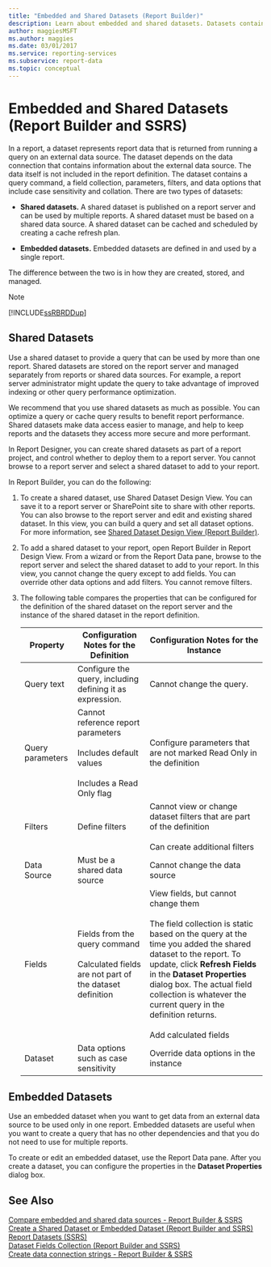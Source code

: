 ```yaml
---
title: "Embedded and Shared Datasets (Report Builder)"
description: Learn about embedded and shared datasets. Datasets contain a query command, parameters, and data options that include case sensitivity and collation.
author: maggiesMSFT
ms.author: maggies
ms.date: 03/01/2017
ms.service: reporting-services
ms.subservice: report-data
ms.topic: conceptual
---
```

# Embedded and Shared Datasets (Report Builder and SSRS)
  In a report, a dataset represents report data that is returned from running a query on an external data source. The dataset depends on the data connection that contains information about the external data source. The data itself is not included in the report definition. The dataset contains a query command, a field collection, parameters, filters, and data options that include case sensitivity and collation. There are two types of datasets:  
  
-   **Shared datasets.** A shared dataset is published on a report server and can be used by multiple reports. A shared dataset must be based on a shared data source. A shared dataset can be cached and scheduled by creating a cache refresh plan.  
  
-   **Embedded datasets.** Embedded datasets are defined in and used by a single report.  
  
 The difference between the two is in how they are created, stored, and managed.  
  
> [!NOTE]  
>  [!INCLUDE[ssRBRDDup](../../includes/ssrbrddup-md.md)]  
  
## Shared Datasets  
 Use a shared dataset to provide a query that can be used by more than one report. Shared datasets are stored on the report server and managed separately from reports or shared data sources. For example, a report server administrator might update the query to take advantage of improved indexing or other query performance optimization.  
  
 We recommend that you use shared datasets as much as possible. You can optimize a query or cache query results to benefit report performance. Shared datasets make data access easier to manage, and help to keep reports and the datasets they access more secure and more performant.  
  
 In Report Designer, you can create shared datasets as part of a report project, and control whether to deploy them to a report server. You cannot browse to a report server and select a shared dataset to add to your report.  
  
 In Report Builder, you can do the following:  
  
1.  To create a shared dataset, use Shared Dataset Design View. You can save it to a report server or SharePoint site to share with other reports. You can also browse to the report server and edit and existing shared dataset. In this view, you can build a query and set all dataset options. For more information, see [Shared Dataset Design View &#40;Report Builder&#41;](../../reporting-services/report-builder/shared-dataset-design-view-report-builder.md).  
  
2.  To add a shared dataset to your report, open Report Builder in Report Design View. From a wizard or from the Report Data pane, browse to the report server and select the shared dataset to add to your report. In this view, you cannot change the query except to add fields. You can override other data options and add filters. You cannot remove filters.  
  
3.  The following table compares the properties that can be configured for the definition of the shared dataset on the report server and the instance of the shared dataset in the report definition.  
  
    |Property|Configuration Notes for the Definition|Configuration Notes for the Instance|  
    |--------------|--------------------------------------------|------------------------------------------|  
    |Query text|Configure the query, including defining it as expression.|Cannot change the query.|  
    |Query parameters|Cannot reference report parameters<br /><br /> Includes default values<br /><br /> Includes a Read Only flag|Configure parameters that are not marked Read Only in the definition|  
    |Filters|Define filters|Cannot view or change dataset filters that are part of the definition<br /><br /> Can create additional filters|  
    |Data Source|Must be a shared data source|Cannot change the data source|  
    |Fields|Fields from the query command<br /><br /> Calculated fields are not part of the dataset definition|View fields, but cannot change them<br /><br /> The field collection is static based on the query at the time you added the shared dataset to the report. To update, click **Refresh Fields** in the **Dataset Properties** dialog box. The actual field collection is whatever the current query in the definition returns.<br /><br /> Add calculated fields|  
    |Dataset|Data options such as case sensitivity|Override data options in the instance|  
  
## Embedded Datasets  
 Use an embedded dataset when you want to get data from an external data source to be used only in one report. Embedded datasets are useful when you want to create a query that has no other dependencies and that you do not need to use for multiple reports.  
  
 To create or edit an embedded dataset, use the Report Data pane. After you create a dataset, you can configure the properties in the **Dataset Properties** dialog box.  
  
## See Also  
 [Compare embedded and shared data sources - Report Builder & SSRS](compare-shared-embedded-data-sources-report-builder-ssrs.md)
 [Create a Shared Dataset or Embedded Dataset &#40;Report Builder and SSRS&#41;](../../reporting-services/report-data/create-a-shared-dataset-or-embedded-dataset-report-builder-and-ssrs.md)   
 [Report Datasets &#40;SSRS&#41;](../../reporting-services/report-data/report-datasets-ssrs.md)   
 [Dataset Fields Collection &#40;Report Builder and SSRS&#41;](../../reporting-services/report-data/dataset-fields-collection-report-builder-and-ssrs.md)   
 [Create data connection strings - Report Builder & SSRS](../../reporting-services/report-data/data-connections-data-sources-and-connection-strings-report-builder-and-ssrs.md)  
  
  
